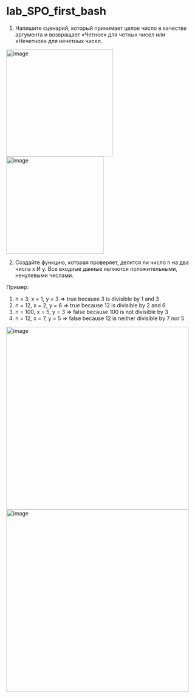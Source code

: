 # lab_SPO_first_bash

1. Напишите сценарий, который принимает целое число в качестве аргумента и возвращает «Четное» для четных чисел или «Нечетное» для нечетных чисел.

<img width="281" alt="image" src="https://github.com/Krutov12/lab_SPO_first_bash/assets/77206997/aaa17dd9-33d8-4d41-9e37-63ce4db5e126">

<img width="256" alt="image" src="https://github.com/Krutov12/lab_SPO_first_bash/assets/77206997/09ef75bb-4296-4e38-adee-45646fc940e2">

2. Создайте функцию, которая проверяет, делится ли число n на два числа x И y. Все входные данные являются положительными, ненулевыми числами.

Пример:
1) n =   3, x = 1, y = 3 =>  true because   3 is divisible by 1 and 3
2) n =  12, x = 2, y = 6 =>  true because  12 is divisible by 2 and 6
3) n = 100, x = 5, y = 3 => false because 100 is not divisible by 3
4) n =  12, x = 7, y = 5 => false because  12 is neither divisible by 7 nor 5
<img width="480" alt="image" src="https://github.com/Krutov12/lab_SPO_first_bash/assets/77206997/8d1f1aec-c229-41c7-a7e8-c5843d6fd466">
<img width="480" alt="image" src="https://github.com/Krutov12/lab_SPO_first_bash/assets/77206997/c590fa2c-4e89-42d4-b3be-487b02809438">
